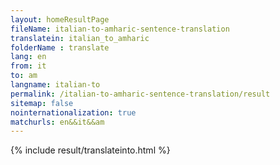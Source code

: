 ```yaml
---
layout: homeResultPage
fileName: italian-to-amharic-sentence-translation
translatein: italian_to_amharic
folderName : translate
lang: en
from: it
to: am
langname: italian-to
permalink: /italian-to-amharic-sentence-translation/result
sitemap: false
nointernationalization: true
matchurls: en&&it&&am
---
```

{% include result/translateinto.html %}

<script src="/js/result/translation.js" data-foldername="{{page.folderName}}" data-lang="{{page.lang}}"></script>
